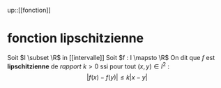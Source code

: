 up::[[fonction]]
# fonction lipschitzienne
Soit $I \subset \R$ in [[intervalle]]
Soit $f : I \mapsto \R$
On dit que $f$ est **lipschitzienne** de *rapport* $k>0$ ssi
pour tout $(x, y) \in I^{2}$ :
$$|f(x)-f(y)| \leq k|x -y|$$



